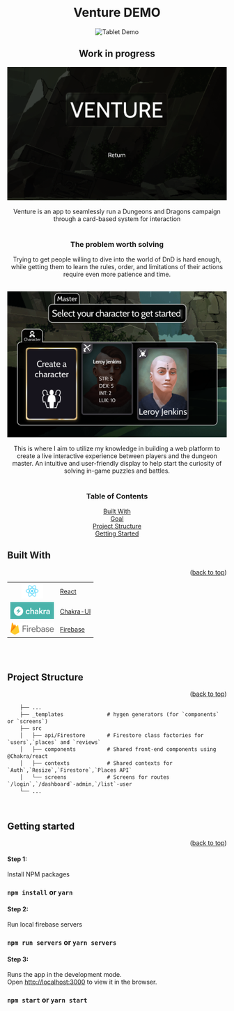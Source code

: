 <div id="top"></div>


<!-- PROJECT LOGO -->
<br />
<div align="center">
  <h1 align="center"> Venture DEMO </h1>
  <img src="screenshots/Walkthrough.gif" alt="Tablet Demo" >
  <h2 align="center"> Work in progress </h2>
  <img src="screenshots/Banner.png" alt="Tablet Demo" >
  <p align="center">
    Venture is an app to seamlessly run a Dungeons and Dragons campaign through a card-based system for interaction
    <br />
    <br />
  </p>
  <h3> The problem worth solving </h3>
  <p align="center">
    Trying to get people willing to dive into the world of DnD is hard enough, while getting them to learn the rules, order, and limitations of their actions require even more patience and time.
    <br />
    <br />
  </p>
  <img src="screenshots/Characters.png" alt="Tablet Demo" >
  <p align="center">
    This is where I aim to utilize my knowledge in building a web platform to create a live interactive experience between players and the dungeon master. An intuitive and user-friendly display to help start the curiosity of solving in-game puzzles and battles.
    <br />
    <br />
  </p>
<!-- TABLE OF CONTENTS -->
    <h3> Table of Contents </h3>
  <div><a href="#built-with">Built With</a></div>
  <div><a href="#goal">Goal</a></div>
  <div><a href="structure">Project Structure</a></div>
  <div><a href="#getting-started">Getting Started</a></div>
</div>



<div id="built-with">
  <h2>Built With</h2>
  <p  align="right">
    (<a href="#top">back to top</a>)
  </p>
</div>
<div align="center">
  <table>
    <tr>
      <td align="center">
        <img src="screenshots/React.png" alt="Reactjs" width="50px">
      </td>
      <td>
        <a href="https://reactjs.org/">React</a>
      </td>
    </tr>
    <tr>
      <td align="center">
        <img src="screenshots/Chakra-UI.png" alt="ChakraUI" width="100px">
      </td>
      <td>
        <a href="https://chakra-ui.com/">Chakra-UI</a>
      </td>
    </tr>
    <tr>
      <td align="center">
        <img src="screenshots/Firebase.png" alt="Firebase" width="100px">
      </td>
      <td>
        <a href="https://firebase.google.com/">Firebase</a>
      </td>
    </tr>
  </table>
</div>
<br />
<br />

<div id="structure">
  <h2>Project Structure</h2>
  <p  align="right">
    (<a href="#top">back to top</a>)
  </p>
</div>
<div align="left">

```
    ├── ...
    ├── _templates              # hygen generators (for `components` or `screens`)
    ├── src
    │   ├── api/Firestore       # Firestore class factories for `users`,`places` and `reviews`
    │   ├── components          # Shared front-end components using @Chakra/react
    │   ├── contexts            # Shared contexts for `Auth`,`Resize`,`Firestore`,`Places API`
    │   └── screens             # Screens for routes `/login`,`/dashboard`-admin,`/list`-user
    └── ...
```
</div>
<br />
<div id="getting-started">
  <h2>Getting started</h2>
  <p  align="right">
    (<a href="#top">back to top</a>)
  </p>
</div>

#### Step 1:
Install NPM packages
### `npm install` or `yarn`
#### Step 2:
Run local firebase servers
### `npm run servers` or `yarn servers`
#### Step 3:
Runs the app in the development mode.\
Open [http://localhost:3000](http://localhost:3000) to view it in the browser.
### `npm start` or `yarn start`
